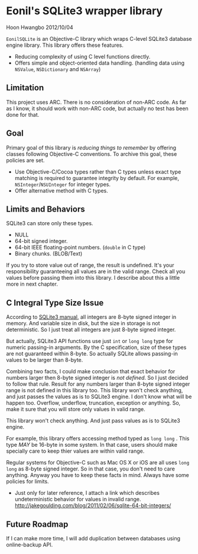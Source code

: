 Eonil's SQLite3 wrapper library
===============================
Hoon Hwangbo
2012/10/04


`EonilSQLite` is an Objective-C library which wraps C-level SQLite3 database engine library.
This library offers these features.

-	Reducing complexity of using C level functions directly.
-	Offers simple and object-oriented data handling. (handling data using `NSValue`, `NSDictionary` and `NSArray`)




Limitation
----------
This project uses ARC. There is no consideration of non-ARC code.
As far as I know, it should work with non-ARC code, but actually no test has been done for that.







Goal
----

Primary goal of this library is *reducing things to remember* by offering classes following Objective-C conventions.
To archive this goal, these policies are set.

-	Use Objective-C/Cocoa types rather than C types unless exact type matching is required to guarantee integrity by default.
	For example, `NSInteger`/`NSUInteger` for integer types.
-	Offer alternative method with C types.






Limits and Behaviors
--------------------
SQLite3 can store only these types.

-	NULL
-	64-bit signed integer.
-	64-bit IEEE floating-point numbers. (`double` in C type)
-	Binary chunks. (BLOB/Text)

If you try to store value out of range, the result is undefined.
It's your responsibility guaranteeing all values are in the valid range.
Check all you values before passing them into this library.
I describe about this a little more in next chapter.




C Integral Type Size Issue
--------------------------
According to [SQLite3 manual](http://www.sqlite.org/datatype3.html),
all integers are 8-byte signed integer in memory. And variable size
in disk, but the size in storage is not deterministic. So I just
treat all integers are just 8-byte signed integer.

But actually, SQLite3 API functions use just `int` or `long long` type
for numeric passing-in arguments. By the C specification, size of these
types are not guaranteed within 8-byte. So actually SQLite allows
passing-in values to be larger than 8-byte.

Combining two facts, I could make conclusion that exact behavior for
numbers larger then 8-byte signed integer is *not defined*. So I just 
decided to follow that rule. Result for any numbers larger than 8-byte 
signed integer range is not defined in this library too. This library 
won't check anything, and just passes the values as is to SQLite3 engine. 
I don't know what will be happen too. Overflow, underflow, truncation, 
exception or anything. So, make it sure that you will store only values 
in valid range.

This library won't check anything. And just pass values as is to
SQLite3 engine.
	
For example, this library offers accessing method typed as `long long`
. This type *MAY* be 16-byte in some system. In that case, users
should make specially care to keep thier values are within valid range.

Regular systems for Objective-C such as Mac OS X or iOS are all uses
`long long` as 8-byte signed integer. So in that case, you don't need 
to care anything. Anyway you have to keep these facts in mind. Always 
have some policies for limits.

*	Just only for later reference, I attach a link which describes 
	undeterministic behavior for values in invalid range.
	http://jakegoulding.com/blog/2011/02/06/sqlite-64-bit-integers/
	
	
	
	
	

	
	
	
	
	
	
	
	
	
Future Roadmap
--------------
If I can make more time, I will add duplication between databases using online-backup API.


	

